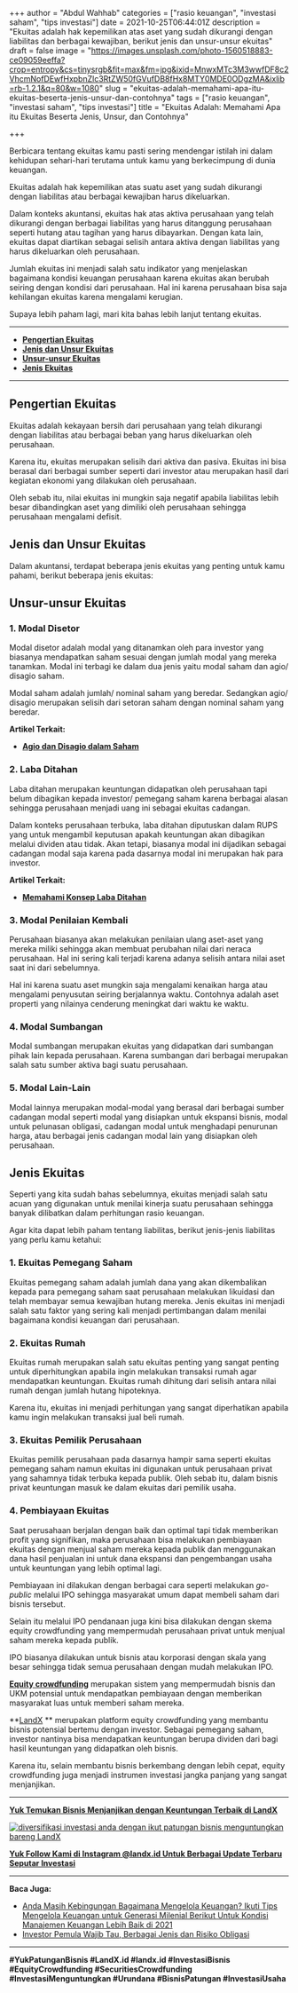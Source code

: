 +++
author = "Abdul Wahhab"
categories = ["rasio keuangan", "investasi saham", "tips investasi"]
date = 2021-10-25T06:44:01Z
description = "Ekuitas adalah hak kepemilikan atas aset yang sudah dikurangi dengan liabilitas dan berbagai kewajiban, berikut jenis dan unsur-unsur ekuitas"
draft = false
image = "https://images.unsplash.com/photo-1560518883-ce09059eeffa?crop=entropy&cs=tinysrgb&fit=max&fm=jpg&ixid=MnwxMTc3M3wwfDF8c2VhcmNofDEwfHxpbnZlc3RtZW50fGVufDB8fHx8MTY0MDE0ODgzMA&ixlib=rb-1.2.1&q=80&w=1080"
slug = "ekuitas-adalah-memahami-apa-itu-ekuitas-beserta-jenis-unsur-dan-contohnya"
tags = ["rasio keuangan", "investasi saham", "tips investasi"]
title = "Ekuitas Adalah: Memahami Apa itu Ekuitas Beserta Jenis, Unsur, dan Contohnya"

+++


Berbicara tentang ekuitas kamu pasti sering mendengar istilah ini dalam kehidupan sehari-hari terutama untuk kamu yang berkecimpung di dunia keuangan.

Ekuitas adalah hak kepemilikan atas suatu aset yang sudah dikurangi dengan liabilitas atau berbagai kewajiban harus dikeluarkan.

Dalam konteks akuntansi,  ekuitas hak atas aktiva perusahaan yang telah dikurangi dengan berbagai liabilitas yang harus ditanggung perusahaan seperti hutang atau tagihan yang harus dibayarkan. Dengan kata lain, ekuitas dapat diartikan sebagai selisih antara aktiva dengan liabilitas yang harus dikeluarkan oleh perusahaan.

Jumlah ekuitas ini menjadi salah satu indikator yang menjelaskan bagaimana kondisi keuangan perusahaan karena ekuitas akan berubah seiring dengan kondisi dari perusahaan. Hal ini karena perusahaan bisa saja kehilangan ekuitas karena mengalami kerugian.

Supaya lebih paham lagi, mari kita bahas lebih lanjut tentang ekuitas.

---

* **[Pengertian Ekuitas](#pengertian-ekuitas)**
* **[Jenis dan Unsur Ekuitas](#jenis-dan-unsur-ekuitas)**
* **[Unsur-unsur Ekuitas](#unsur-unsur-ekuitas)**
* **[Jenis Ekuitas](#jenis-ekuitas)**

---

## Pengertian Ekuitas

Ekuitas adalah kekayaan bersih dari perusahaan yang telah dikurangi dengan liabilitas atau berbagai beban yang harus dikeluarkan oleh perusahaan.

Karena itu, ekuitas merupakan selisih dari aktiva dan pasiva. Ekuitas ini bisa berasal dari berbagai sumber seperti dari investor atau merupakan hasil dari kegiatan ekonomi yang dilakukan oleh perusahaan.

Oleh sebab itu, nilai ekuitas ini mungkin saja negatif apabila liabilitas lebih besar dibandingkan aset yang dimiliki oleh perusahaan sehingga perusahaan mengalami defisit.

## Jenis dan Unsur Ekuitas

Dalam akuntansi, terdapat beberapa jenis ekuitas yang penting untuk kamu pahami, berikut beberapa jenis ekuitas:

## Unsur-unsur Ekuitas

### 1. Modal Disetor

Modal disetor adalah modal yang ditanamkan oleh para investor yang biasanya mendapatkan saham sesuai dengan jumlah modal yang mereka tanamkan. Modal ini terbagi ke dalam dua jenis yaitu modal saham dan agio/ disagio saham.

Modal saham adalah jumlah/ nominal saham yang beredar. Sedangkan agio/ disagio merupakan selisih dari setoran saham dengan nominal saham yang beredar.

**Artikel Terkait:**

* **[Agio dan Disagio dalam Saham](https://landx.id/blog/kenali-apa-itu-agio-saham-dalam-investasi/)**

### 2. Laba Ditahan

Laba ditahan merupakan keuntungan didapatkan oleh perusahaan tapi belum dibagikan kepada investor/ pemegang saham karena berbagai alasan sehingga perusahaan menjadi uang ini sebagai ekuitas cadangan.

Dalam konteks perusahaan terbuka, laba ditahan diputuskan dalam RUPS yang untuk mengambil keputusan apakah keuntungan akan dibagikan melalui dividen atau tidak. Akan tetapi, biasanya modal ini dijadikan sebagai cadangan modal saja karena pada dasarnya modal ini merupakan hak para investor.

**Artikel Terkait:**

* **[Memahami Konsep Laba Ditahan](https://landx.id/blog/beda-antara-laba-ditahan-dan-laba-tahun-berjalan/)**

### 3. Modal Penilaian Kembali

Perusahaan biasanya akan melakukan penilaian ulang aset-aset yang mereka miliki sehingga akan membuat perubahan nilai dari neraca perusahaan. Hal ini sering kali terjadi karena adanya selisih antara nilai aset saat ini dari sebelumnya.

Hal ini karena suatu aset mungkin saja mengalami kenaikan harga atau mengalami penyusutan seiring berjalannya waktu. Contohnya adalah aset properti yang nilainya cenderung meningkat dari waktu ke waktu.

### 4. Modal Sumbangan

Modal sumbangan merupakan ekuitas yang didapatkan dari sumbangan pihak lain kepada perusahaan. Karena sumbangan dari berbagai merupakan salah satu sumber aktiva bagi suatu perusahaan.

### 5. Modal Lain-Lain

Modal lainnya merupakan modal-modal yang berasal dari berbagai sumber cadangan modal seperti modal yang disiapkan untuk ekspansi bisnis, modal untuk pelunasan obligasi, cadangan modal untuk menghadapi penurunan harga, atau berbagai jenis cadangan modal lain yang disiapkan oleh perusahaan.

## Jenis Ekuitas

Seperti yang kita sudah bahas sebelumnya, ekuitas menjadi salah satu acuan yang digunakan untuk menilai kinerja suatu perusahaan sehingga banyak dilibatkan dalam perhitungan rasio keuangan.

Agar kita dapat lebih paham tentang liabilitas, berikut jenis-jenis liabilitas yang perlu kamu ketahui:

### 1. Ekuitas Pemegang Saham

Ekuitas pemegang saham adalah jumlah dana yang akan dikembalikan kepada para pemegang saham saat perusahaan melakukan likuidasi dan telah membayar semua kewajiban hutang mereka. Jenis ekuitas ini menjadi salah satu faktor yang sering kali menjadi pertimbangan dalam menilai bagaimana kondisi keuangan dari perusahaan.

### 2. Ekuitas Rumah

Ekuitas rumah merupakan salah satu ekuitas penting yang sangat penting untuk diperhitungkan apabila ingin melakukan transaksi rumah agar mendapatkan keuntungan. Ekuitas rumah dihitung dari selisih antara nilai rumah dengan jumlah hutang hipoteknya.

Karena itu, ekuitas ini menjadi perhitungan yang sangat diperhatikan apabila kamu ingin melakukan transaksi jual beli rumah.

### 3. Ekuitas Pemilik Perusahaan

Ekuitas pemilik perusahaan pada dasarnya hampir sama seperti ekuitas pemegang saham namun ekuitas ini digunakan untuk perusahaan privat yang sahamnya tidak terbuka kepada publik. Oleh sebab itu, dalam bisnis privat keuntungan masuk ke dalam ekuitas dari pemilik usaha.

### 4. Pembiayaan Ekuitas

Saat perusahaan berjalan dengan baik dan optimal tapi tidak memberikan profit yang signifikan, maka perusahaan bisa melakukan pembiayaan ekuitas dengan menjual saham mereka kepada publik dan menggunakan dana hasil penjualan ini untuk dana ekspansi dan pengembangan usaha untuk keuntungan yang lebih optimal lagi.

Pembiayaan ini dilakukan dengan berbagai cara seperti melakukan _go-public_ melalui IPO sehingga masyarakat umum dapat membeli saham dari bisnis tersebut.

Selain itu melalui IPO pendanaan juga kini bisa dilakukan dengan skema equity crowdfunding yang mempermudah perusahaan privat untuk menjual saham mereka kepada publik.

IPO biasanya dilakukan untuk bisnis atau korporasi dengan skala yang besar sehingga tidak semua perusahaan dengan mudah melakukan IPO.

[**Equity crowdfunding**](https://landx.id/) merupakan sistem yang mempermudah bisnis dan UKM potensial untuk mendapatkan pembiayaan dengan memberikan masyarakat luas untuk memberi saham mereka.

**[LandX](https://landx.id/) ** merupakan platform equity crowdfunding yang membantu bisnis potensial bertemu dengan investor. Sebagai pemegang saham, investor nantinya bisa mendapatkan keuntungan berupa dividen dari bagi hasil keuntungan yang didapatkan oleh bisnis.

Karena itu, selain membantu bisnis berkembang dengan lebih cepat, equity crowdfunding juga menjadi instrumen investasi jangka panjang yang sangat menjanjikan.

---

**[Yuk Temukan Bisnis Menjanjikan dengan Keuntungan Terbaik di LandX](https://landx.id/project/)**

[![diversifikasi investasi anda dengan ikut patungan bisnis menguntungkan bareng LandX](https://accountgram-production.sfo2.cdn.digitaloceanspaces.com/landx_ghost/2021/10/patungan-bisnis-menguntungkan-bareng-landx-4.png)](https://landx.id/project/)

[**Yuk Follow Kami di Instagram @landx.id Untuk Berbagai Update Terbaru Seputar Investasi**](https://www.instagram.com/landx.id/?utm_medium=copy_link)

---

**Baca Juga:**

* [Anda Masih Kebingungan Bagaimana Mengelola  Keuangan? Ikuti Tips  Mengelola Keuangan untuk Generasi Milenial Berikut  Untuk Kondisi Manajemen Keuangan Lebih Baik di 2021](https://landx.id/blog/anda-masih-kebingungan-bagaimana-mengelola-keuangan-ikuti-tips-mengelola-keuangan-untuk-generasi-milenial-berikut-untuk-kondisi-manajemen-keuangan-lebih-baik-di-2021/)
* [Investor Pemula Wajib Tau, Berbagai Jenis dan Risiko Obligasi](https://landx.id/blog/apa-itu-obligasi/)

---

**#YukPatunganBisnis	#LandX.id    #landx.id    #InvestasiBisnis    #EquityCrowdfunding #SecuritiesCrowdfunding   #InvestasiMenguntungkan    #Urundana    #BisnisPatungan    #InvestasiUsaha**


